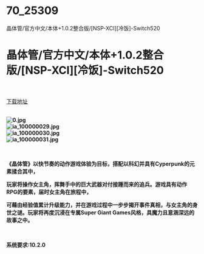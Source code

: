 # 70_25309
晶体管/官方中文/本体+1.0.2整合版/[NSP-XCI][冷饭]-Switch520
# 晶体管/官方中文/本体+1.0.2整合版/[NSP-XCI][冷饭]-Switch520
 <br/></br>
[下载地址](https://www.switch520.cc/article/25309 "下载地址")
<br/></br>

<p><strong><img title="0.jpg" src="https://www.switch520.cc/muke_img/2021_12_08_e25a33c845b5d.jpg" alt="0.jpg"></strong><br>
<strong><img title="ia_100000029.jpg" src="https://www.switch520.cc/muke_img/2021_12_08_d2b8feda69534.jpg" alt="ia_100000029.jpg"></strong><br>
<strong><img title="ia_100000030.jpg" src="https://www.switch520.cc/muke_img/2021_12_08_7eb90c5e331cb.jpg" alt="ia_100000030.jpg"></strong><br>
<strong><img title="ia_100000031.jpg" src="https://www.switch520.cc/muke_img/2021_12_08_27dcb935e3d46.jpg" alt="ia_100000031.jpg">&nbsp;</strong></p>
<p>&nbsp;</p>
<p><strong>《晶体管》以快节奏的动作游戏体验为目标，搭配以科幻并具有Cyperpunk的元素揉合其中，</strong></p>
<p><strong>玩家将操作女主角，挥舞手中的巨大武器对付接踵而来的追兵。游戏具有动作RPG的要素，届时女主角在旅程中，</strong></p>
<p><strong>可藉由经验值累计升级能力，并在游戏过程中一步步揭开事件真相，与女主角的身世之谜。玩家将再度沉浸在专属Super Giant Games风格，具魔力且意涵深远的故事之中。</strong></p>
<p>&nbsp;</p>
<p><strong>系统要求:10.2.0</strong></p>



